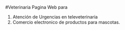 #Veterinaria
Pagina Web para 

1) Atención de Urgencias en televeterinaria 
2) Comercio electronico de productos para mascotas. 
